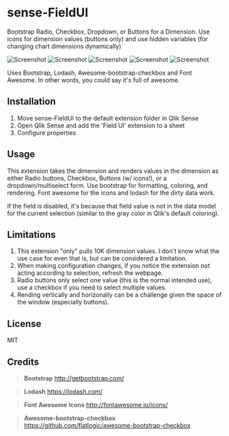 # sense-FieldUI
Bootstrap Radio, Checkbox, Dropdown, or Buttons for a Dimension. Use icons for dimension values (buttons only) and use hidden variables (for changing chart dimensions dynamically)

![Screenshot](https://raw.githubusercontent.com/balexbyrd/sense-FieldUI/master/img/preview.png)
![Screenshot](https://raw.githubusercontent.com/balexbyrd/sense-FieldUI/master/img/button.png)
![Screenshot](https://raw.githubusercontent.com/balexbyrd/sense-FieldUI/master/img/checkbox.png)
![Screenshot](https://raw.githubusercontent.com/balexbyrd/sense-FieldUI/master/img/radio.png)
![Screenshot](https://raw.githubusercontent.com/balexbyrd/sense-FieldUI/master/img/dropdown.png)

Uses Bootstrap, Lodash, Awesome-bootstrap-checkbox and Font Awesome. In other words, you could say it's full of awesome.

## Installation

1. Move sense-FieldUI to the default extension folder in Qlik Sense
2. Open Qlik Sense and add the 'Field UI' extension to a sheet
3. Configure properties	
	
## Usage

This extension takes the dimension and renders values in the dimension as either Radio buttons, Checkbox, Buttons (w/ icons!), or a dropdown/multiselect form. Use bootstrap for formatting, coloring, and rendering. Font awesome for the icons and lodash for the dirty data work.

If the field is disabled, it's because that field value is not in the data model for the current selection (similar to the gray color in Qlik's default coloring).


## Limitations

1. This extension "only" pulls 10K dimension values. I don't know what the use case for even that is, but can be considered a limitation.
2. When making configuration changes, if you notice the extension not acting according to selection, refresh the webpage.
3. Radio buttons only select one value (this is the normal intended use), use a checkbox if you need to select multiple values.
4. Rending vertically and horizonally can be a challenge given the space of the window (especially buttons). 

## License

MIT

## Credits

> **Bootstrap** <http://getbootstrap.com/>

> **Lodash** <https://lodash.com/>

> **Font Awesome Icons** <http://fontawesome.io/icons/>

> **Awesome-bootstrap-checkbox** <https://github.com/flatlogic/awesome-bootstrap-checkbox>
